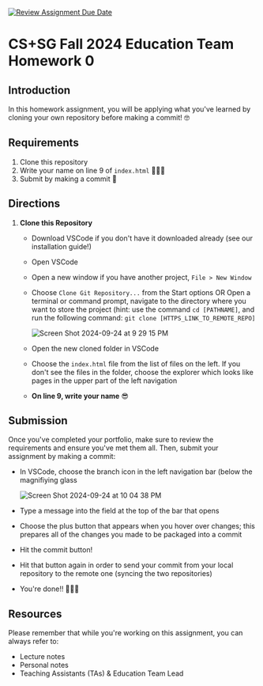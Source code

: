 [![Review Assignment Due Date](https://classroom.github.com/assets/deadline-readme-button-22041afd0340ce965d47ae6ef1cefeee28c7c493a6346c4f15d667ab976d596c.svg)](https://classroom.github.com/a/s30pYe5g)
# CS+SG Fall 2024 Education Team Homework 0

## Introduction

In this homework assignment, you will be applying what you've learned by cloning your own repository before making a commit! 🤓

## Requirements
1. Clone this repository
2. Write your name on line 9 of `index.html` 👩🏾‍💻
3. Submit by making a commit 🥳

## Directions
1. **Clone this Repository**
   - Download VSCode if you don't have it downloaded already (see our installation guide!)
   - Open VSCode
   - Open a new window if you have another project, `File > New Window`
   - Choose `Clone Git Repository...` from the Start options OR Open a terminal or command prompt, navigate to the directory where you want to store the project (hint: use the command `cd [PATHNAME]`, and run the following command: `git clone [HTTPS_LINK_TO_REMOTE_REPO]`
     
     ![Screen Shot 2024-09-24 at 9 29 15 PM](https://github.com/user-attachments/assets/14a68cc0-ef89-4203-8923-3068dbbd00ea)

   - Open the new cloned folder in VSCode
   - Choose the `index.html` file from the list of files on the left. If you don't see the files in the folder, choose the explorer which looks like pages in the upper part of the left navigation
   - **On line 9, write your name** 😎
   
## Submission
Once you've completed your portfolio, make sure to review the requirements and ensure you've met them all. Then, submit your assignment by making a commit:
   - In VSCode, choose the branch icon in the left navigation bar (below the magnifiying glass
     
     ![Screen Shot 2024-09-24 at 10 04 38 PM](https://github.com/user-attachments/assets/9284ed9e-7d61-4d1f-a953-85eaa48cbb39)
     
   - Type a message into the field at the top of the bar that opens
   - Choose the plus button that appears when you hover over changes; this prepares all of the changes you made to be packaged into a commit
   - Hit the commit button!
   - Hit that button again in order to send your commit from your local repository to the remote one (syncing the two repositories)
   - You're done!! 🎉🎉🎉

## Resources
Please remember that while you're working on this assignment, you can always refer to:

- Lecture notes
- Personal notes
- Teaching Assistants (TAs) & Education Team Lead
